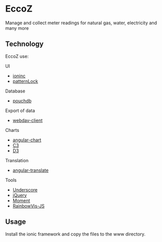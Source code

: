 # EccoZ

Manage and collect meter readings for natural gas, water, electricity and many more


## Technology

EccoZ use:

UI
* [ioninc]
* [patternLock]

Database
* [pouchdb]

Export of data
* [webdav-client]

Charts
* [angular-chart]
* [C3]
* [D3]

Translation
* [angular-translate]

Tools
* [Underscore]
* [jQuery]
* [Moment]
* [RainbowVis-JS]


## Usage

Install the ionic framework and copy the files to the www directory.


[ioninc]: http://ionicframework.com
[pouchdb]: http://pouchdb.com
[angular-chart]: https://github.com/maxklenk/angular-chart
[angular-translate]: http://github.com/angular-translate/angular-translate
[C3]: https://github.com/masayuki0812/c3
[D3]: https://github.com/mbostock/d3
[jQuery]: http://jquery.com/
[patternLock]: https://github.com/s-yadav/patternLock
[Underscore]: https://github.com/jashkenas/underscore
[webdav-client]: https://github.com/sara-nl/js-webdav-client
[Moment]: https://github.com/moment/moment/
[RainbowVis-JS]: https://github.com/anomal/RainbowVis-JS
